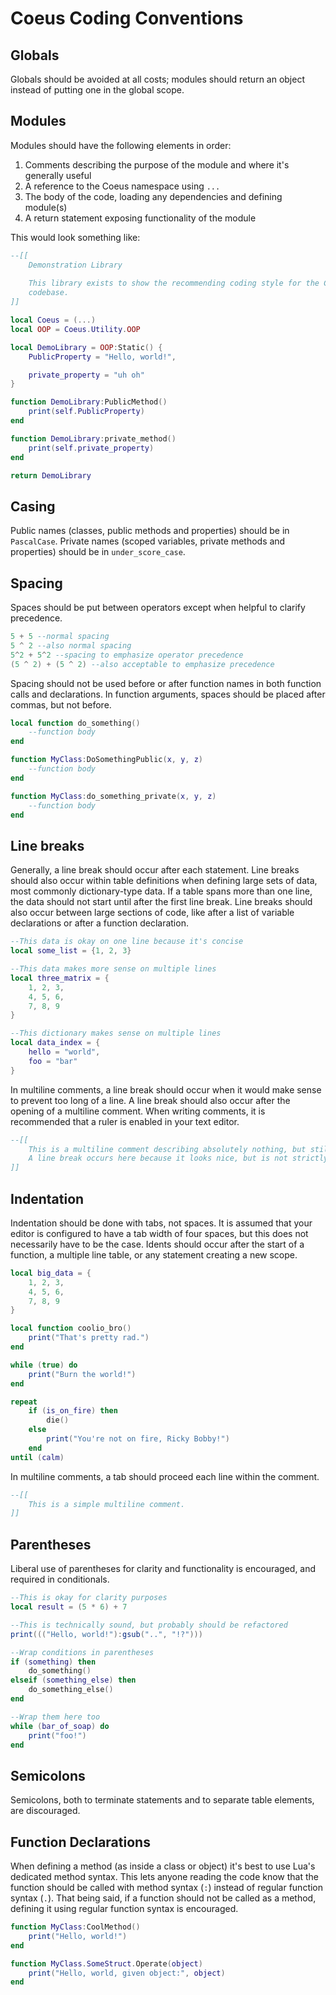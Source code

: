 # Coeus Coding Conventions

## Globals
Globals should be avoided at all costs; modules should return an object instead of putting one in the global scope.

## Modules
Modules should have the following elements in order:

1. Comments describing the purpose of the module and where it's generally useful
3. A reference to the Coeus namespace using `...`
4. The body of the code, loading any dependencies and defining module(s)
5. A return statement exposing functionality of the module

This would look something like:
```lua
--[[
	Demonstration Library
	
	This library exists to show the recommending coding style for the Coeus core
	codebase.
]]

local Coeus = (...)
local OOP = Coeus.Utility.OOP

local DemoLibrary = OOP:Static() {
	PublicProperty = "Hello, world!",

	private_property = "uh oh"
}

function DemoLibrary:PublicMethod()
	print(self.PublicProperty)
end

function DemoLibrary:private_method()
	print(self.private_property)
end

return DemoLibrary
```

## Casing
Public names (classes, public methods and properties) should be in `PascalCase`. Private names (scoped variables, private methods and properties) should be in `under_score_case`.

## Spacing
Spaces should be put between operators except when helpful to clarify precedence.
```lua
5 + 5 --normal spacing
5 ^ 2 --also normal spacing
5^2 + 5^2 --spacing to emphasize operator precedence
(5 ^ 2) + (5 ^ 2) --also acceptable to emphasize precedence
```

Spacing should not be used before or after function names in both function calls and declarations. In function arguments, spaces should be placed after commas, but not before.
```lua
local function do_something()
	--function body
end

function MyClass:DoSomethingPublic(x, y, z)
	--function body
end

function MyClass:do_something_private(x, y, z)
	--function body
end
```

## Line breaks
Generally, a line break should occur after each statement. Line breaks should also occur within table definitions when defining large sets of data, most commonly dictionary-type data. If a table spans more than one line, the data should not start until after the first line break. Line breaks should also occur between large sections of code, like after a list of variable declarations or after a function declaration.
```lua
--This data is okay on one line because it's concise
local some_list = {1, 2, 3}

--This data makes more sense on multiple lines
local three_matrix = {
	1, 2, 3,
	4, 5, 6,
	7, 8, 9
}

--This dictionary makes sense on multiple lines
local data_index = {
	hello = "world",
	foo = "bar"
}
```

In multiline comments, a line break should occur when it would make sense to prevent too long of a line. A line break should also occur after the opening of a multiline comment. When writing comments, it is recommended that a ruler is enabled in your text editor.
```lua
--[[
	This is a multiline comment describing absolutely nothing, but still important for making sure that all code conforms to the standards set forth in this document.
	A line break occurs here because it looks nice, but is not strictly necessary.
]]
```

## Indentation
Indentation should be done with tabs, not spaces. It is assumed that your editor is configured to have a tab width of four spaces, but this does not necessarily have to be the case. Idents should occur after the start of a function, a multiple line table, or any statement creating a new scope.
```lua
local big_data = {
	1, 2, 3,
	4, 5, 6,
	7, 8, 9
}

local function coolio_bro()
	print("That's pretty rad.")
end

while (true) do
	print("Burn the world!")
end

repeat
	if (is_on_fire) then
		die()
	else
		print("You're not on fire, Ricky Bobby!")
	end
until (calm)
```

In multiline comments, a tab should proceed each line within the comment.
```lua
--[[
	This is a simple multiline comment.
]]
```

## Parentheses
Liberal use of parentheses for clarity and functionality is encouraged, and required in conditionals.
```lua
--This is okay for clarity purposes
local result = (5 * 6) + 7

--This is technically sound, but probably should be refactored
print((("Hello, world!"):gsub("..", "!?")))

--Wrap conditions in parentheses
if (something) then
	do_something()
elseif (something_else) then
	do_something_else()
end

--Wrap them here too
while (bar_of_soap) do
	print("foo!")
end
```

## Semicolons
Semicolons, both to terminate statements and to separate table elements, are discouraged.

## Function Declarations
When defining a method (as inside a class or object) it's best to use Lua's dedicated method syntax. This lets anyone reading the code know that the function should be called with method syntax (`:`) instead of regular function syntax (`.`). That being said, if a function should not be called as a method, defining it using regular function syntax is encouraged.
```lua
function MyClass:CoolMethod()
	print("Hello, world!")
end

function MyClass.SomeStruct.Operate(object)
	print("Hello, world, given object:", object)
end
```